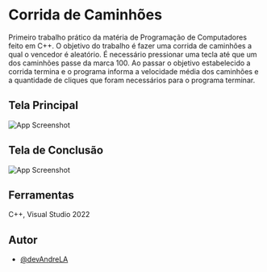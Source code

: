 
# Corrida de Caminhões 

Primeiro trabalho prático da matéria de Programação de Computadores feito em C++. O objetivo do trabalho é fazer uma corrida de caminhões a qual o vencedor é aleatório. 
É necessário pressionar uma tecla até que um dos caminhões passe da marca 100. Ao passar o objetivo estabelecido a corrida termina e o programa informa a velocidade média dos
caminhões e a quantidade de cliques que foram necessários para o programa terminar.


## Tela Principal

![App Screenshot](https://github.com/devAndreLA/corrida-caminhao/assets/141466018/f3eed24a-558f-49ed-85d2-462174d42732)

## Tela de Conclusão

![App Screenshot](https://github.com/devAndreLA/corrida-caminhao/assets/141466018/eee1199a-6331-4cab-921b-df4f9e3e8755)


## Ferramentas
C++, Visual Studio 2022


## Autor

- [@devAndreLA](https://github.com/devAndreLA)
